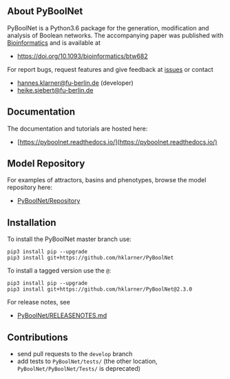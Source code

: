 

## About PyBoolNet
PyBoolNet is a Python3.6 package for the generation, modification and analysis of Boolean networks.
The accompanying paper was published with [Bioinformatics](https://academic.oup.com/bioinformatics) and is available at

 * https://doi.org/10.1093/bioinformatics/btw682


For report bugs, request features and give feedback at [issues](http://github.com/hklarner/PyBoolNet/issues) or contact

 * hannes.klarner@fu-berlin.de (developer)
 * heike.siebert@fu-berlin.de

## Documentation
The documentation and tutorials are hosted here:

 * [https://pyboolnet.readthedocs.io/](https://pyboolnet.readthedocs.io/)

## Model Repository
For examples of attractors, basins and phenotypes, browse the model repository here:

 * [PyBoolNet/Repository](https://github.com/hklarner/PyBoolNet/tree/master/PyBoolNet/Repository)

## Installation
To install the PyBoolNet master branch use:

``` 
pip3 install pip --upgrade
pip3 install git+https://github.com/hklarner/PyBoolNet
```

To install a tagged version use the `@`: 

``` 
pip3 install pip --upgrade
pip3 install git+https://github.com/hklarner/PyBoolNet@2.3.0
```

For release notes, see
 
 * [PyBoolNet/RELEASENOTES.md](https://github.com/hklarner/PyBoolNet/blob/master/RELEASENOTES.md)


## Contributions
- send pull requests to the `develop` branch
- add tests to `PyBoolNet/tests/` (the other location, `PyBoolNet/PyBoolNet/Tests/` is deprecated)
